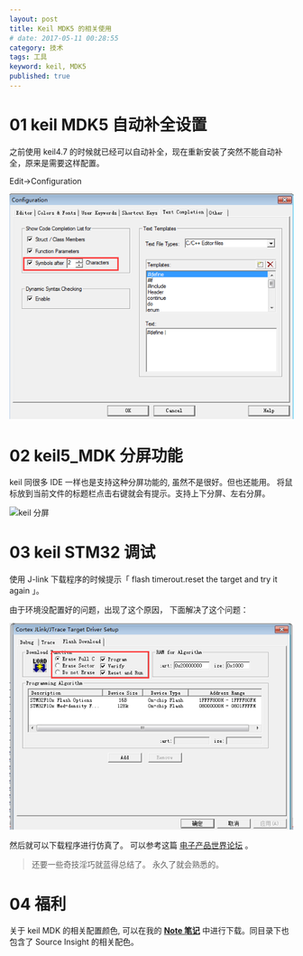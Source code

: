 ```yaml
---
layout: post
title: Keil MDK5 的相关使用
# date: 2017-05-11 00:28:55
category: 技术
tags: 工具
keyword: keil, MDK5
published: true
---
```


# 01 keil MDK5 自动补全设置

之前使用 keil4.7 的时候就已经可以自动补全，现在重新安装了突然不能自动补全，原来是需要这样配置。

Edit->Configuration

<img src="https://raw.githubusercontent.com/AlvinMi/2019-Pic/master/20190306234729.png"/>

<!-- ![2017.5.4](http://i.imgur.com/GpVGEtb.png) -->

# 02 keil5_MDK 分屏功能

keil 同很多 IDE 一样也是支持这种分屏功能的, 虽然不是很好。但也还能用。
将鼠标放到当前文件的标题栏点击右键就会有提示。支持上下分屏、左右分屏。

![keil 分屏](http://oygqszutp.bkt.clouddn.com/%E5%B5%8C%E5%85%A5%E5%BC%8F/%E5%B5%8C%E5%85%A5%E5%BC%8F%E5%B9%B3%E6%97%B6%E7%AC%94%E8%AE%B0%E6%88%AA%E5%9B%BE/06%20keil%20%E5%88%86%E5%B1%8F%E5%8A%9F%E8%83%BD.png)

# 03 keil STM32 调试

使用 J-link 下载程序的时候提示「 flash timerout.reset the target and try it again 」。

由于环境没配置好的问题，出现了这个原因， 下面解决了这个问题：

<img src="https://raw.githubusercontent.com/AlvinMi/2019-Pic/master/20190306234955.png"/>

<!-- ![2017.5.17](http://i.imgur.com/kEHSV2j.png) -->

然后就可以下载程序进行仿真了。 可以参考这篇 [电子产品世界论坛](http://forum.eepw.com.cn/thread/263327/1) 。

> 还要一些奇技淫巧就蓝得总结了。 永久了就会熟悉的。

# 04 福利

关于 keil MDK 的相关配置颜色, 可以在我的 [**Note 笔记**](https://github.com/AlvinMi/Note/tree/master/05_%E5%BC%80%E5%8F%91%E7%8E%AF%E5%A2%83%E7%9B%B8%E5%85%B3/MKD_Keil%E7%9B%B8%E5%85%B3/keil5_MDK%E9%85%8D%E8%89%B2%E6%96%B9%E6%A1%88) 中进行下载。同目录下也包含了 Source Insight 的相关配色。

<!-- ### 本文持续更新中...... -->
